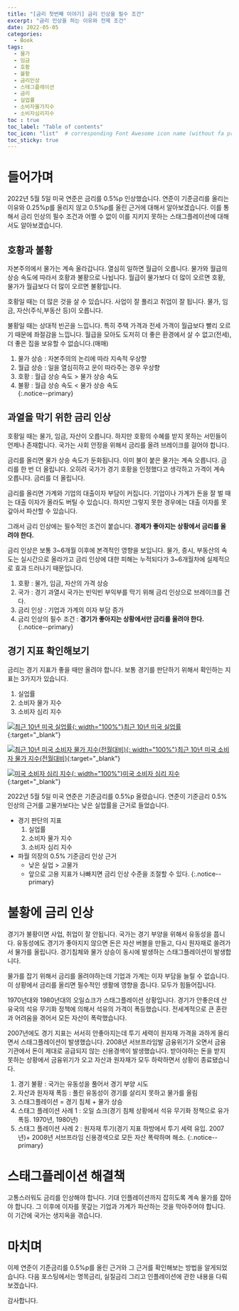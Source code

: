 ```yaml
---
title: "[금리 첫번째 이야기] 금리 인상을 필수 조건"
excerpt: "금리 인상을 하는 이유와 전제 조건"
date: 2022-05-05
categories:
  - Book
tags:
  - 물가
  - 임금
  - 호황
  - 불황
  - 금리인상
  - 스태그플레이션
  - 금리
  - 실업률
  - 소비자물가지수
  - 소비자심리지수
toc : true
toc_label: "Table of contents"
toc_icon: "list"  # corresponding Font Awesome icon name (without fa prefix)
toc_sticky: true
---
```

 
# 들어가며

2022년 5월 5일 미국 연준은 금리를 0.5%p 인상했습니다. 연준이 기준금리를 올리는 이유와 0.25%p를 올리지 않고 0.5%p를 올린 근거에 대해서 알아보겠습니다. 이를 통해서 금리 인상의 필수 조건과 어쩔 수 없이 이를 지키지 못하는 스태그플레이션에 대해서도 알아보겠습니다.  

## 호황과 불황
자본주의에서 물가는 계속 올라갑니다. 열심히 일하면 월급이 오릅니다. 물가와 월급의 상승 속도에 따라서 호황과 불황으로 나뉩니다. 월급이 물가보다 더 많이 오르면 호황, 물가가 월급보다 더 많이 오르면 불황입니다.  

호황일 때는 더 많은 것을 살 수 있습니다. 사업이 잘 풀리고 취업이 잘 됩니다. 물가, 임금, 자산(주식,부동산 등)이 오릅니다.

불황일 때는 상대적 빈곤을 느낍니다. 특히 주택 가격과 전세 가격이 월급보다 빨리 오르기 때문에 좌절감을 느낍니다. 월급을 모아도 도저히 더 좋은 환경에서 살 수 없고(전세), 더 좋은 집을 보유할 수 없습니다.(매매)  

1. 물가 상승 : 자본주의의 논리에 따라 지속적 우상향  
1. 월급 상승 : 일을 열심히하고 운이 따라주는 경우 우상향  
1. 호황 : 월급 상승 속도 > 물가 상승 속도  
1. 불황 : 월급 상승 속도 < 물가 상승 속도  
{:.notice--primary}

## 과열을 막기 위한 금리 인상

호황일 때는 물가, 임금, 자산이 오릅니다. 하지만 호황의 수혜를 받지 못하는 서민들이 언제나 존재합니다. 국가는 사회 안정을 위해서 금리를 올려 브레이크를 걸어야 합니다.  

금리를 올리면 물가 상승 속도가 둔화됩니다. 이미 불이 붙은 물가는 계속 오릅니다. 금리를 한 번 더 올립니다. 오히려 국가가 경기 호황을 인정했다고 생각하고 가격이 계속 오릅니다. 금리를 더 올립니다. 

금리를 올리면 가계와 기업의 대출이자 부담이 커집니다. 기업이나 가계가 돈을 잘 벌 때는 대출 이자가 올라도 버틸 수 있습니다. 하지만 그렇지 못한 경우에는 대출 이자를 못갚아서 파산할 수 있습니다.  

그래서 금리 인상에는 필수적인 조건이 붙습니다. **경제가 좋아지는 상황에서 금리를 올려야 한다.**

금리 인상은 보통 3~6개월 이후에 본격적인 영향을 보입니다. 물가, 증시, 부동산의 속도는 실시간으로 올라가고 금리 인상에 대한 피해는 누적되다가 3~6개월차에 실제적으로 효과 드러나기 때문입니다.  

1. 호황 : 물가, 임금, 자산의 가격 상승  
1. 국가 : 경기 과열시 국가는 빈익빈 부익부를 막기 위해 금리 인상으로 브레이크를 건다.  
1. 금리 인상 : 기업과 가계의 이자 부담 증가  
1. 금리 인상의 필수 조건 : **경기가 좋아지는 상황에서만 금리를 올려야 한다.**
{:.notice--primary}

## 경기 지표 확인해보기

금리는 경기 지표가 좋을 때만 올려야 합니다. 보통 경기를 판단하기 위해서 확인하는 지표는 3가지가 있습니다.  

1. 실업률
2. 소비자 물가 지수
3. 소비자 심리 지수

[![최근 10년 미국 실업률][1]{: width="100%"}최근 10년 미국 실업률][2]{:target="_blank"}

[![최근 10년 미국 소비자 물가 지수(전월대비)][3]{: width="100%"}최근 10년 미국 소비자 물가 지수(전월대비)][4]{:target="_blank"}

[![미국 소비자 심리 지수][5]{: width="100%"}미국 소비자 심리 지수][6]{:target="_blank"}

2022년 5월 5일 미국 연준은 기준금리를 0.5%p 올렸습니다. 연준이 기준금리 0.5% 인상의 근거를 고물가보다는 낮은 실업률을 근거로 들었습니다. 

- 경기 판단의 지표
  1. 실업률
  2. 소비자 물가 지수
  3. 소비자 심리 지수
- 파월 의장의 0.5% 기준금리 인상 근거
  - 낮은 실업 > 고물가
  - 앞으로 고용 지표가 나빠지면 금리 인상 수준을 조절할 수 있다.
{:.notice--primary}

# 불황에 금리 인상

경기가 불황이면 사업, 취업이 잘 안됩니다. 국가는 경기 부양을 위해서 유동성을 풉니다. 유동성에도 경기가 좋아지지 않으면 돈은 자산 버블을 만들고, 다시 원자재로 쏠려가서 물가를 올립니다. 경기침체와 물가 상승이 동시에 발생하는 스태그플레이션이 발생합니다.  

물가를 잡기 위해서 금리를 올려야하는데 기업과 가계는 이자 부담을 늘릴 수 없습니다. 이 상황에서 금리를 올리면 필수적인 생활에 영향을 줍니다. 모두가 힘들어집니다.   

1970년대와 1980년대의 오일쇼크가 스태그플레이션 상황입니다. 경기가 안좋은데 산유국의 석유 무기화 정책에 의해서 석유의 가격이 폭등했습니다. 전세계적으로 큰 혼란과 어려움을 겪어서 모든 자산이 폭락했습니다.  

2007년에도 경기 지표는 서서히 안좋아지는데 투기 세력이 원자재 가격을 과하게 올리면서 스태그플레이션이 발생했습니다. 2008년 서브프라임발 금융위기가 오면서 금융기관에서 돈이 제대로 공급되지 않는 신용경색이 발생했습니다. 받아야하는 돈을 받지 못하는 상황에서 금융위기가 오고 자산과 원자재가 모두 하락하면서 상황이 종료됐습니다.  

1. 경기 불황 : 국가는 유동성을 풀어서 경기 부양 시도  
1. 자산과 원자재 폭등 : 풀린 유동성이 경기를 살리지 못하고 물가를 올림  
1. 스태그플레이션 = 경기 침체 + 물가 상승  
1. 스태그 플레이션 사례 1 : 오일 쇼크(경기 침체 상황에서 석유 무기화 정책으로 유가   폭등. 1970년, 1980년)
2. 스태그 플레이션 사례 2 : 원자재 투기(경기 지표 하방에서 투기 세력 유입. 2007년)+ 2008년 서브프라임 신용경색으로 모든 자산 폭락하며 해소.
{:.notice--primary}

# 스태그플레이션 해결책

고통스러워도 금리를 인상해야 합니다. 기대 인플레이션까지 잡히도록 계속 물가를 잡아야 합니다. 그 이후에 이자를 못갚는 기업과 가계가 파산하는 것을 막아주어야 합니다. 이 기간에 국가는 생지옥을 겪습니다.  

# 마치며

이제 연준이 기준금리를 0.5%p를 올린 근거와 그 근거를 확인해보는 방법을 알게되었습니다. 다음 포스팅에서는 명목금리, 실질금리 그리고 인플레이션에 관한 내용을 다뤄보겠습니다.  

감사합니다.  

<!-- 최근 10년 미국 실업률 -->
[1]: https://fred.stlouisfed.org/graph/fredgraph.png?g=OGsX
[2]: https://fred.stlouisfed.org/graph/?g=OGsX
<!-- 최근 10년 미국 소비자 물가 지수(전월대비) -->
[3]: https://fred.stlouisfed.org/graph/fredgraph.png?g=OJ3Y
[4]: https://fred.stlouisfed.org/graph/?g=OJ3Y
<!-- 소비자 심리 지수 -->
[5]: https://fred.stlouisfed.org/graph/fredgraph.png?g=OViv
[6]: https://fred.stlouisfed.org/graph/?g=OViw

